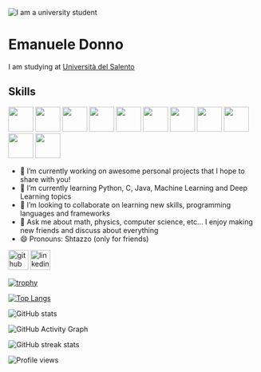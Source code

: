 ![I am a university student]()

# Emanuele Donno
I am studying at [Università del Salento](https://www.unisalento.it)

## Skills

<img src="https://img.icons8.com/color/48/000000/c-programming.png" width="50"/>
<img src="https://img.icons8.com/color/48/000000/python--v2.png" width="50"/>
<img src="https://img.icons8.com/color/48/000000/java.png" width="50"/>
<img src="https://img.icons8.com/color/48/000000/javascript--v2.png" width="50"/>
<img src="https://img.icons8.com/color/48/000000/typescript.png" width="50"/>
<img src="https://img.icons8.com/color/48/000000/mysql-logo.png" width="50"/>
<img src="https://img.icons8.com/color/48/000000/html-5--v1.png" width="50"/>
<img src="https://img.icons8.com/color/48/000000/css3.png" width="50"/>
<img src="https://img.icons8.com/color/48/000000/spring-logo.png" width="50"/>
<img src="https://img.icons8.com/ios-filled/50/000000/ionic.png" width="50"/>
<img src="https://img.icons8.com/color/48/000000/angularjs.png" width="50"/> 


- 🔭 I’m currently working on awesome personal projects that I hope to share with you! 
- 🌱 I’m currently learning Python, C, Java, Machine Learning and Deep Learning topics  
- 👯 I’m looking to collaborate on learning new skills, programming languages and frameworks 
- 💬 Ask me about math, physics, computer science, etc... I enjoy making new friends and discuss about everything 
- 😄 Pronouns: Shtazzo (only for friends) 


[<img src='https://cdn.jsdelivr.net/npm/simple-icons@3.0.1/icons/github.svg' alt='github' height='40'>](https://github.com/Shtazzo)  [<img src='https://cdn.jsdelivr.net/npm/simple-icons@3.0.1/icons/linkedin.svg' alt='linkedin' height='40'>](https://www.linkedin.com/in/emanuele-donno/)  

[![trophy](https://github-profile-trophy.vercel.app/?username=Shtazzo)](https://github.com/ryo-ma/github-profile-trophy)

[![Top Langs](https://github-readme-stats.vercel.app/api/top-langs/?username=Shtazzo)](https://github.com/anuraghazra/github-readme-stats)

![GitHub stats](https://github-readme-stats.vercel.app/api?username=Shtazzo&show_icons=true&count_private=true)  

![GitHub Activity Graph](https://activity-graph.herokuapp.com/graph?username=Shtazzo)  

![GitHub streak stats](https://github-readme-streak-stats.herokuapp.com/?user=Shtazzo)  

![Profile views](https://gpvc.arturio.dev/Shtazzo)  
